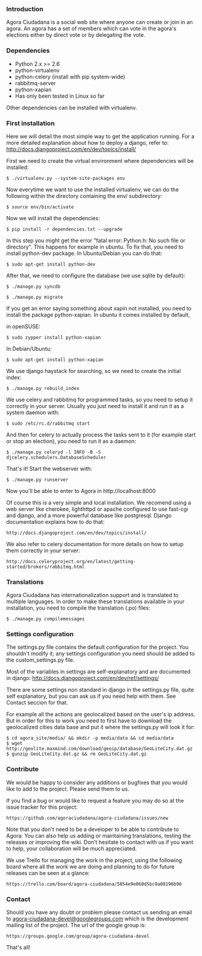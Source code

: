 ### Introduction

Agora Ciudadana is a social web site  where anyone can create or join in
an agora. An  agora has a set  of members which can vote  in the agora's
elections either by direct vote or by delegating the vote.


### Dependencies

* Python 2.x >= 2.6
* python-virtualenv
* python-celery (install with pip system-wide)
* rabbitmq-server
* python-xapian
* Has only been tested in Linux so far

Other dependencies can be installed with virtualenv.


### First installation

Here we will detail the most  simple way to get the application running.
For a more detailed explanation about  how to deploy a django, refer to:
http://docs.djangoproject.com/en/dev/topics/install/

First we need to create  the virtual environment where dependencies will
be installed:

    $ ./virtualenv.py --system-site-packages env

Now everytime  we want to  use the installed  virtualenv, we can  do the
following within the directory containing the env/ subdirectory:

    $ source env/bin/activate

Now we will install the dependencies:

    $ pip install -r dependencies.txt --upgrade

In this  step you might  get the error  "fatal error: Python.h:  No such
file or directory". This happens for example in ubuntu. To fix that, you
need to install python-dev package. In Ubuntu/Debian you can do that:

    $ sudo apt-get install python-dev

After that, we need to configure the database (we use sqlite by default):

    $ ./manage.py syncdb

    $ ./manage.py migrate

If you get an error saying something about xapin not installed, you need
to install  the package python-xapian.  In ubuntu it comes  installed by
default,

in openSUSE:

    $ sudo zypper install python-xapian

In Debian/Ubuntu:

    $ sudo apt-get install python-xapian

We use django  haystack for searching, so we need  to create the initial
index:

    $ ./manage.py rebuild_index

We use celery and rabbitmq for programmed tasks, so you need to setup it
correctly in your server. Usually you just need to install it and run it
as a system daemon with:

    $ sudo /etc/rc.d/rabbitmq start

And  then for  celery to  actually  process the  tasks sent  to it  (for
example start or stop an election), you need to run it as a daemon:

    $ ./manage.py celeryd -l INFO -B -S djcelery.schedulers.DatabaseScheduler

That's it! Start the webserver with:

    $ ./manage.py runserver

Now you'll be able to enter to Agora in http://localhost:8000

Of course  this is  a very  simple and  local installation.  We recomend
using a web server like cherokee, lighthttpd or apache configured to use
fast-cgi  and django,  and  a more  powerful  database like  postgresql.
Django documentation explains how to do that:

    http://docs.djangoproject.com/en/dev/topics/install/

We also refer  to celery documentation for more details  on how to setup
them correctly in your server:

    http://docs.celeryproject.org/en/latest/getting-started/brokers/rabbitmq.html


### Translations

Agora Ciudadana  has internationalization  support and is  translated to
multiple languages.  In order  to make  these translations  available in
your installation, you need to compile the translation (.po) files:

    $ ./manage.py compilemessages


### Settings configuration

The settings.py file contains the default configuration for the project.
You shouldn't modify  it; any settings configuration you  need should be
added to the custom_settings.py file.

Most  of  the  variables  in   settings  are  self-explanatory  and  are
documented in django: http://docs.djangoproject.com/en/dev/ref/settings/

There are some settings non standard  in django in the settings.py file,
quite self explanatory, but  you can ask us if you  need help with them.
See Contact seccion for that.

For example  all the  actions are  geolocalized based  on the  user's ip
address.  But in  order for  this  to work  you  need to  first have  to
download  the  geolocalized  cities  data  base and  put  it  where  the
settings.py will look it for:

    $ cd agora_site/media/ && mkdir -p media/data && cd media/data
    $ wget http://geolite.maxmind.com/download/geoip/database/GeoLiteCity.dat.gz
    $ gunzip GeoLiteCity.dat.gz && rm GeoLiteCity.dat.gz


### Contribute

We would be  happy to consider any additions or  bugfixes that you would
like to add to the project. Please send them to us.

If you find  a bug or would like  to request a feature you may  do so at
the issue tracker for this project:

    https://github.com/agoraciudadana/agora-ciudadana/issues/new

Note that you don't  need to be a developer to be  able to contribute to
Agora: You can also help  us adding or maintaining translations, testing
the releases or improving the wiki. Don't hesitate to contact with us if
you want to help, your collaboration will be much appreciated.

We use Trello for managing the  work in the project, using the following
board where  all the  work we are  doing and planning  to do  for future
releases can be seen at a glance:

    https://trello.com/board/agora-ciudadana/5054e9e060d5bc9a08196b96


### Contact

Should  you have  any  doubt or  problem please  contact  us sending  an
email to agora-ciudadana-devel@googlegroups.com which is the development
mailing list of the project. The url of the google group is:

    https://groups.google.com/group/agora-ciudadana-devel

That's all!

